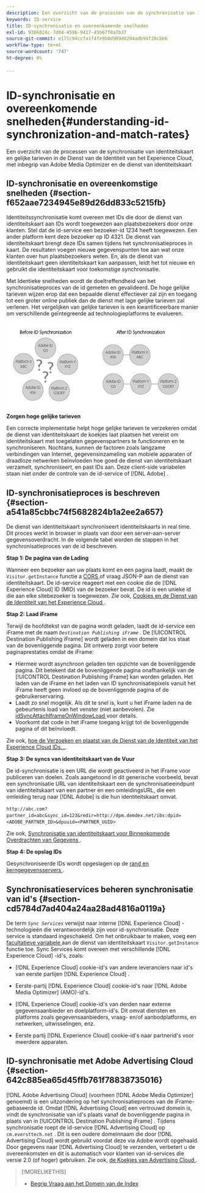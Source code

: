 ```yaml
---
description: Een overzicht van de processen van de synchronisatie van identiteitskaart en gelijke tarieven in de Dienst van de Identiteit van het Experience Cloud, met inbegrip van Adobe Media Optimizer en de dienst van identiteitskaart
keywords: ID-service
title: ID-synchronisatie en overeenkomende snelheden
exl-id: 9386824c-7d04-459b-9417-45b67f8a7b37
source-git-commit: e171c94ccfa1f4fe9b8d909d0204adb94f20cbb6
workflow-type: tm+mt
source-wordcount: '747'
ht-degree: 0%

---
```


# ID-synchronisatie en overeenkomende snelheden{#understanding-id-synchronization-and-match-rates}

Een overzicht van de processen van de synchronisatie van identiteitskaart en gelijke tarieven in de Dienst van de Identiteit van het Experience Cloud, met inbegrip van Adobe Media Optimizer en de dienst van identiteitskaart

## ID-synchronisatie en overeenkomstige snelheden {#section-f652aae7234945e89d26dd833c5215fb}

Identiteitssynchronisatie komt overeen met IDs die door de dienst van identiteitskaart aan IDs wordt toegewezen aan plaatsbezoekers door onze klanten. Stel dat de id-service een bezoeker-id 1234 heeft toegewezen. Een ander platform kent deze bezoeker op ID 4321. De dienst van identiteitskaart brengt deze IDs samen tijdens het synchronisatieproces in kaart. De resultaten voegen nieuwe gegevenspunten toe aan wat onze klanten over hun plaatsbezoekers weten. En, als de dienst van identiteitskaart geen identiteitskaart kan aanpassen, leidt het tot nieuwe en gebruikt die identiteitskaart voor toekomstige synchronisatie.

Met Identieke snelheden wordt de doeltreffendheid van het synchronisatieproces van de id gemeten en gevalideerd. De hoge gelijke tarieven wijzen erop dat een bepaalde dienst effectiever zal zijn en toegang tot een groter online publiek dan de dienst met lage gelijke tarieven zal verlenen. Het vergelijken van gelijke tarieven is een kwantificeerbare manier om verschillende geïntegreerde ad technologieplatforms te evalueren.

![](assets/idsync2.png)

**Zorgen hoge gelijke tarieven**

Een correcte implementatie helpt hoge gelijke tarieven te verzekeren omdat de dienst van identiteitskaart de koekjes laat plaatsen het vereist om identiteitskaart met toegelaten gegevenspartners te functioneren en te synchroniseren. Nochtans, kunnen de factoren zoals langzame verbindingen van Internet, gegevensinzameling van mobiele apparaten of draadloze netwerken beïnvloeden hoe goed de dienst van identiteitskaart verzamelt, synchroniseert, en past IDs aan. Deze client-side variabelen staan niet onder de controle van de id-service of [!DNL Adobe] .

## ID-synchronisatieproces is beschreven {#section-a541a85cbbc74f5682824b1a2ee2a657}

De dienst van identiteitskaart synchroniseert identiteitskaarts in real time. Dit proces werkt in browser in plaats van door een server-aan-server gegevensoverdracht. In de volgende tabel worden de stappen in het synchronisatieproces van de id beschreven.

**Stap 1: De pagina van de Lading**

Wanneer een bezoeker aan uw plaats komt en een pagina laadt, maakt de `Visitor.getInstance` functie a [ CORS ](../reference/cors.md#concept-6c280446990d46d88ba9da15d2dcc758) of vraag JSON-P aan de dienst van identiteitskaart. De id-service reageert met een cookie die de [!DNL Experience Cloud] ID (MID) van de bezoeker bevat. De id is een unieke id die aan elke sitebezoeker is toegewezen. Zie ook, [ Cookies en de Dienst van de Identiteit van het Experience Cloud ](../introduction/cookies.md).

**Stap 2: Laad iFrame**

Terwijl de hoofdtekst van de pagina wordt geladen, laadt de id-service een iFrame met de naam *`Destination Publishing iFrame`* . De [!UICONTROL Destination Publishing iFrame] wordt geladen in een domein dat los staat van de bovenliggende pagina. Dit ontwerp zorgt voor betere paginaprestaties omdat de iFrame:

* Hiermee wordt asynchroon geladen ten opzichte van de bovenliggende pagina. Dit betekent dat de bovenliggende pagina onafhankelijk van de [!UICONTROL Destination Publishing iFrame] kan worden geladen. Het laden van de iFrame en het laden van ID synchronisatiepixels vanuit het iFrame heeft geen invloed op de bovenliggende pagina of de gebruikerservaring.
* Laadt zo snel mogelijk. Als dit te snel is, kunt u het iFrame laden na de gebeurtenis load van het venster (niet aanbevolen). Zie [ idSyncAttachIframeOnWindowLoad ](../library/function-vars/idsyncattachiframeonwindowload.md#reference-b86b7112e0814a4c82c4e24c158508f4) voor details.
* Voorkomt dat code in het iFrame toegang krijgt tot de bovenliggende pagina of dit beïnvloedt.

Zie ook, [ hoe de Verzoeken en plaatst van de Dienst van de Identiteit van het Experience Cloud IDs...](../introduction/id-request.md#concept-2caacebb1d244402816760e9b8bcef6a).

**Stap 3: De syncs van identiteitskaart van de Vuur**

De id-synchronisatie is een URL die wordt geactiveerd in het iFrame voor publiceren van doelen. Zoals aangetoond in dit generische voorbeeld, bevat een synchronisatie URL van identiteitskaart een de synchronisatieeindpunt van identiteitskaart van een partner en een omleidingsURL, die een omleiding terug naar [!DNL Adobe] is die hun identiteitskaart omvat.

`http://abc.com?partner_id=abc&sync_id=123&redir=http://dpm.demdex.net/ibs:dpid=<ADOBE_PARTNER_ID>&dpuuid=<PARTNER_UUID>`

Zie ook, [ Synchronisatie van identiteitskaart voor Binnenkomende Overdrachten van Gegevens ](https://experienceleague.adobe.com/docs/audience-manager/user-guide/implementation-integration-guides/sending-audience-data/batch-data-transfer-process/id-sync-http.html?lang=nl-NL).

**Stap 4: De opslag IDs**

Gesynchroniseerde IDs wordt opgeslagen op de [ rand en kerngegevensservers ](https://experienceleague.adobe.com/docs/audience-manager/user-guide/reference/system-components/components-edge.html?lang=nl-NL).

## Synchronisatieservices beheren synchronisatie van id&#39;s {#section-cd5784d7ad404a24aa28ad4816a0119a}

De term *`Sync Services`* verwijst naar interne [!DNL Experience Cloud] -technologieën die verantwoordelijk zijn voor id-synchronisatie. Deze service is standaard ingeschakeld. Om het onbruikbaar te maken, voeg een [ facultatieve variabele ](../library/function-vars/disableidsync.md#reference-589d6b489ac64eddb5a7ff758945e414) aan de dienst van identiteitskaart `Visitor.getInstance` functie toe. Sync Services komt overeen met verschillende [!DNL Experience Cloud] -id&#39;s, zoals:

* [!DNL Experience Cloud] cookie-id&#39;s van andere leveranciers naar id&#39;s van eerste partijen [!DNL Experience Cloud] .

* Eerste-partij [!DNL Experience Cloud] cookie-id&#39;s naar [!DNL Adobe Media Optimizer] (AMO)-id&#39;s.

* [!DNL Experience Cloud] cookie-id&#39;s van derden naar externe gegevensaanbieder en doelplatform-id&#39;s. Dit omvat diensten en platforms zoals gegevensaanbieders, vraag- en/of aanbodplatforms, en netwerken, uitwisselingen, enz.
* Eerste partij [!DNL Experience Cloud] cookie-id&#39;s naar partnerid&#39;s voor meerdere apparaten.

## ID-synchronisatie met Adobe Advertising Cloud {#section-642c885ea65d45ffb761f78838735016}

[!DNL Adobe Advertising Cloud] (voorheen [!DNL Adobe Media Optimizer] genoemd) is een uitzondering op het synchronisatieproces van de iFrame-gebaseerde id. Omdat [!DNL Advertising Cloud] een vertrouwd domein is, vindt de synchronisatie van id&#39;s plaats vanaf de bovenliggende pagina in plaats van in [!UICONTROL Destination Publishing iFrame] . Tijdens synchronisatie roept de id-service [!DNL Advertising Cloud] op `cm.eversttech.net` . Dit is een oudere domeinnaam die door [!DNL Advertising Cloud] wordt gebruikt voordat deze via Adobe wordt opgehaald. Door gegevens naar [!DNL Advertising Cloud] te verzenden, verbetert u de overeenkomsten en dit is automatisch voor klanten van id-services die versie 2.0 (of hoger) gebruiken. Zie ook, [ de Koekjes van Advertising Cloud ](https://experienceleague.adobe.com/docs/core-services/interface/administration/ec-cookies/cookies-advertising-cloud.html?lang=nl-NL).

>[!MORELIKETHIS]
>
>* [ Begrip Vraag aan het Domein van de Index ](https://experienceleague.adobe.com/docs/audience-manager/user-guide/reference/demdex-calls.html?lang=nl-NL)
